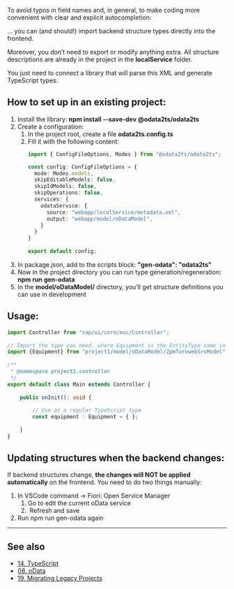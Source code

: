 To avoid typos in field names and, in general, to make coding more convenient with clear and explicit autocompletion:

... you can (and should!) import backend structure types directly into the frontend.

Moreover, you don’t need to export or modify anything extra. All structure descriptions are already in the project in the **localService** folder.

You just need to connect a library that will parse this XML and generate TypeScript types:

## How to set up in an existing project:

1. Install the library: **npm install --save-dev @odata2ts/odata2ts**
2. Create a configuration:
    1. In the project root, create a file **odata2ts.config.ts**
    2. Fill it with the following content:
        ```typescript
        import { ConfigFileOptions, Modes } from "@odata2ts/odata2ts";
 
        const config: ConfigFileOptions = {
          mode: Modes.models,
          skipEditableModels: false,
          skipIdModels: false,
          skipOperations: false,
          services: {
            odataService: {
              source: "webapp/localService/metadata.xml",
              output: "webapp/model/oDataModel",
            }
          }
        }
         
        export default config;
        ```
3. In package.json, add to the scripts block:
    **"gen-odata": "odata2ts"**
4. Now in the project directory you can run type generation/regeneration:
    **npm run gen-odata**
5. In the **model/oDataModel/** directory, you’ll get structure definitions you can use in development

## Usage:

```TypeScript
import Controller from "sap/ui/core/mvc/Controller";
 
// Import the type you need, where Equipment is the EntityType name in oData
import {Equipment} from "project1/model/oDataModel/ZpmTorowebSrvModel";
 
/**
 * @namespace project1.controller
 */
export default class Main extends Controller {
 
    public onInit(): void {
 
        // Use as a regular TypeScript type
        const equipment : Equipment = { };
         
    }
}
```

## Updating structures when the backend changes:

If backend structures change, **the changes will NOT be applied automatically** on the frontend. You need to do two things manually:

1. In VSCode command → Fiori: Open Service Manager
    1. Go to edit the current oData service
    2.  Refresh and save
2. Run npm run gen-odata again

---

## See also
- [14. TypeScript](14.%20TypeScript.md)
- [08. oData](08.%20oData.md)
- [19. Migrating Legacy Projects](19.%20Migrating%20Legacy%20Projects.md) 